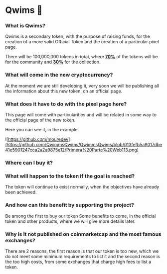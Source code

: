 # Qwims 🦾

### What is Qwims?

Qwims is a secondary token, with the purpose of raising funds, for the creation of a more solid Official Token and the creation of a particular pixel page.

There will be 100,000,000 tokens in total, where [**70%**]() of the tokens will be for the community and [**30%**]() for the collection.

### What will come in the new cryptocurrency?

At the moment we are still developing it, very soon we will be publishing all the information about this new token, on an official page.

### What does it have to do with the pixel page here?

This page will come with particularities and will be related in some way to the official page of the new token.

Here you can see it, in the example.

![https://github.com/mouredev](https://github.com/QwimmsQwims/QwimmsQwims/blob/013fefb5a9017dbe41e5901247cca2a2a9875e12/Primera%20Parte%20Web113.png)


### Where can I buy it?



### What will happen to the token if the goal is reached?

The token will continue to exist normally, when the objectives have already been achieved.


### And how can this benefit by supporting the project?

Be among the first to buy our token
Some benefits to come, in the official token and other products, where we will give more details later.

### Why is it not published on coinmarketcap and the most famous exchanges?
There are 2 reasons, the first reason is that our token is too new, which we do not meet some minimum requirements to list it and the second reason is the too high costs, from some exchanges that charge high fees to list a token.


